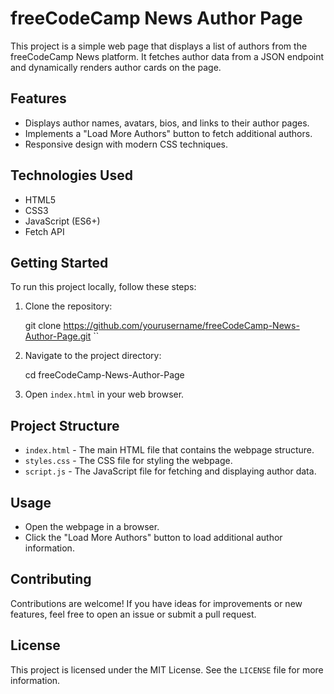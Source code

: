 # freeCodeCamp News Author Page

This project is a simple web page that displays a list of authors from the freeCodeCamp News platform. It fetches author data from a JSON endpoint and dynamically renders author cards on the page.

## Features

- Displays author names, avatars, bios, and links to their author pages.
- Implements a "Load More Authors" button to fetch additional authors.
- Responsive design with modern CSS techniques.

## Technologies Used

- HTML5
- CSS3
- JavaScript (ES6+)
- Fetch API

## Getting Started

To run this project locally, follow these steps:

1. Clone the repository:

  
   git clone https://github.com/yourusername/freeCodeCamp-News-Author-Page.git
   ``

2. Navigate to the project directory:

   
   cd freeCodeCamp-News-Author-Page
   

3. Open `index.html` in your web browser.

## Project Structure

- `index.html` - The main HTML file that contains the webpage structure.
- `styles.css` - The CSS file for styling the webpage.
- `script.js` - The JavaScript file for fetching and displaying author data.

## Usage

- Open the webpage in a browser.
- Click the "Load More Authors" button to load additional author information.

## Contributing

Contributions are welcome! If you have ideas for improvements or new features, feel free to open an issue or submit a pull request.

## License

This project is licensed under the MIT License. See the `LICENSE` file for more information.
